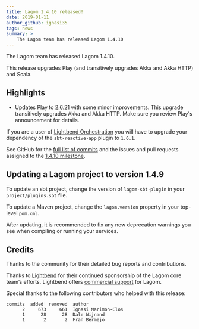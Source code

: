 ```yaml
---
title: Lagom 1.4.10 released!
date: 2019-01-11
author_github: ignasi35
tags: news
summary: >
    The Lagom team has released Lagom 1.4.10
---
```


The Lagom team has released Lagom 1.4.10.

This release upgrades Play (and transitively upgrades Akka and Akka HTTP) and Scala.

## Highlights

- Updates Play to [2.6.21](https://blog.playframework.com/play-2-6-21-released//) with some minor improvements. This upgrade transitively upgrades Akka and Akka HTTP. Make sure you review Play's announcement for details.

If you are a user of [Lightbend Orchestration](https://developer.lightbend.com/docs/lightbend-orchestration/current/setup/project-setup.html) you will have to upgrade your dependency of the `sbt-reactive-app` plugin to `1.6.1`.

See GitHub for the [full list of commits](https://github.com/lagom/lagom/compare/1.4.9...1.4.10) and the issues and pull requests assigned to the [1.4.10 milestone](https://github.com/lagom/lagom/milestone/41?closed=1).

## Updating a Lagom project to version 1.4.9

To update an sbt project, change the version of `lagom-sbt-plugin` in your `project/plugins.sbt` file.

To update a Maven project, change the `lagom.version` property in your top-level `pom.xml`.

After updating, it is recommended to fix any new deprecation warnings you see when compiling or running your services.

## Credits

Thanks to the community for their detailed bug reports and contributions.

Thanks to [Lightbend](https://www.lightbend.com/) for their continued sponsorship of the Lagom core team’s efforts. Lightbend offers [commercial support](https://www.lightbend.com/subscription) for Lagom.

Special thanks to the following contributors who helped with this release:

    commits  added  removed  author    
          2     673     661  Ignasi Marimon-Clos
          1      28      28  Dale Wijnand
          1       2       2  Fran Bermejo
